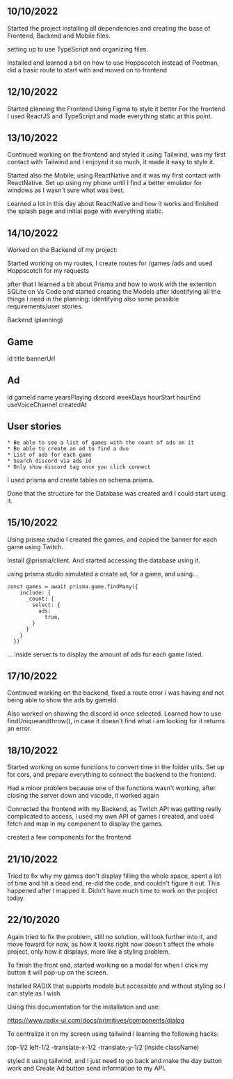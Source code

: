 ## 10/10/2022
Started the project installing all dependencies and creating the base of Frontend, Backend and Mobile files.

setting up to use TypeScript and organizing files.

Installed and learned a bit on how to use Hoppscotch instead of Postman, did a basic route to start with and moved on to frontend



## 12/10/2022

Started planning the Frontend 
Using Figma to style it better 
For the frontend I used ReactJS and TypeScript and made everything static at this point.

## 13/10/2022

Continued working on the frontend and styled it using Tailwind, was my first contact with Tailwind and I enjoyed it so much, it made it easy to style it.

Started also the Mobile, using ReactNative and it was my first contact with ReactNative.
Set up using my phone until I find a better emulator for windows as I wasn't sure what was best.

Learned a lot in this day about ReactNative and how it works and finished the splash page and initial page with everything static. 



## 14/10/2022
Worked on the Backend of my project:

Started working on my routes, I create routes for /games /ads and used Hoppscotch for my requests

after that I learned a bit about Prisma and how to work with the extention SQLite on Vs Code and started creating the Models after Identifying all the things I need in the planning:
Identifying also some possible requirements/user stories.

Backend (planning)

## Game

id 
title
bannerUrl

## Ad

id
gameId
name
yearsPlaying
discord
weekDays
hourStart
hourEnd
useVoiceChannel
createdAt

## User stories
```
* Be able to see a list of games with the count of ads on it
* Be able to create an ad to find a duo
* List of ads for each game
* Search discord via ads id
* Only show discord tag once you click connect
```

I used prisma and create tables on schema.prisma. 

Done that the structure for the Database was created and I could start using it.

## 15/10/2022

Using prisma studio I created the games, and copied the banner for each game using Twitch.

Install @prisma/client. And started accessing the database using it.

using prisma studio simulated a create ad, for a game, and using... 

```
const games = await prisma.game.findMany({
    include: {
      _count: {
        select: {
          ads:
            true,
        }
      }
    }
  })
  ```
... inside server.ts to display the amount of ads for each game listed.

## 17/10/2022

Continued working on the backend, fixed a route error i was having and not being able to show the ads by gameId.

Also worked on showing the discord id once selected.
Learned how to use findUniqueandthrow(), in case it doesn't find what i am looking for it returns an error. 

## 18/10/2022

Started working on some functions to convert time in the folder utils.
Set up for cors, and prepare everything to connect the backend to the frontend.

Had a minor problem because one of the functions wasn't working, after closing the server down and vscode, it worked again

Connected the frontend with my Backend, as Twitch API was getting really complicated to access, i used my own API of games i created, and used fetch and map in my component to display the games.

created a few components for the frontend

## 21/10/2022

Tried to fix why my games don't display filling the whole space, spent a lot of time and hit a dead end, re-did the code, and couldn't figure it out. This happened after I mapped it.
Didn't have much time to work on the project today.

## 22/10/2020

Again tried to fix the problem, still no solution, will look further into it, and move foward for now, as how it looks right now doesn't affect the whole project, only how it displays, more like a styling problem.

To finish the front end, started working on a modal for when I click my button it will pop-up on the screen.

Installed RADIX that supports modals but accessible and without styling so I can style as I wish.

Using this documentation for the installation and use:

https://www.radix-ui.com/docs/primitives/components/dialog

To centralize it on my screen using tailwind I learning the following hacks:

top-1/2 left-1/2 -translate-x-1/2 -translate-y-1/2 (inside className)

styled it using tailwind, and I just need to go back and make the day button work and Create Ad button send information to my API.


